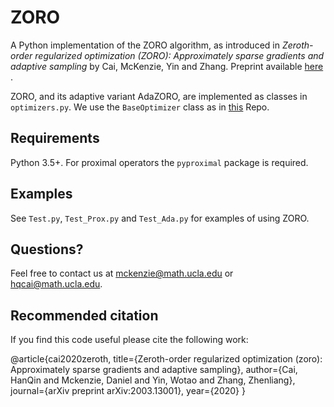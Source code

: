 # ZORO

A Python implementation of the ZORO algorithm, as introduced in *Zeroth-order regularized optimization (ZORO): Approximately sparse gradients and adaptive sampling* by Cai, McKenzie, Yin and Zhang. Preprint available <a href=https://arxiv.org/abs/2003.13001> here </a>.

ZORO, and its adaptive variant AdaZORO, are implemented as classes in `optimizers.py`. We use the `BaseOptimizer` class as in [this](https://github.com/NiMlr/High-Dim-ES-RL) Repo.

## Requirements
Python 3.5+. For proximal operators the `pyproximal` package is required.

## Examples
See `Test.py`, `Test_Prox.py` and `Test_Ada.py` for examples of using ZORO.

## Questions?
Feel free to contact us at mckenzie@math.ucla.edu or hqcai@math.ucla.edu.

## Recommended citation
If you find this code useful please cite the following work:

@article{cai2020zeroth,
title={Zeroth-order regularized optimization (zoro): Approximately sparse gradients and adaptive sampling},
author={Cai, HanQin and Mckenzie, Daniel and Yin, Wotao and Zhang, Zhenliang},
journal={arXiv preprint arXiv:2003.13001},
year={2020}
}
